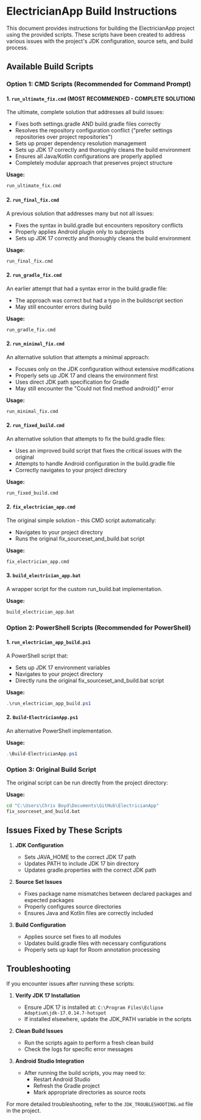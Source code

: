 # ElectricianApp Build Instructions

This document provides instructions for building the ElectricianApp project using the provided scripts. These scripts have been created to address various issues with the project's JDK configuration, source sets, and build process.

## Available Build Scripts

### Option 1: CMD Scripts (Recommended for Command Prompt)

#### 1. `run_ultimate_fix.cmd` (MOST RECOMMENDED - COMPLETE SOLUTION)

The ultimate, complete solution that addresses all build issues:
- Fixes both settings.gradle AND build.gradle files correctly
- Resolves the repository configuration conflict ("prefer settings repositories over project repositories")
- Sets up proper dependency resolution management
- Sets up JDK 17 correctly and thoroughly cleans the build environment
- Ensures all Java/Kotlin configurations are properly applied
- Completely modular approach that preserves project structure

**Usage:**
```cmd
run_ultimate_fix.cmd
```

#### 2. `run_final_fix.cmd`

A previous solution that addresses many but not all issues:
- Fixes the syntax in build.gradle but encounters repository conflicts
- Properly applies Android plugin only to subprojects
- Sets up JDK 17 correctly and thoroughly cleans the build environment

**Usage:**
```cmd
run_final_fix.cmd
```

#### 2. `run_gradle_fix.cmd`

An earlier attempt that had a syntax error in the build.gradle file:
- The approach was correct but had a typo in the buildscript section
- May still encounter errors during build

**Usage:**
```cmd
run_gradle_fix.cmd
```

#### 2. `run_minimal_fix.cmd`

An alternative solution that attempts a minimal approach:
- Focuses only on the JDK configuration without extensive modifications
- Properly sets up JDK 17 and cleans the environment first
- Uses direct JDK path specification for Gradle
- May still encounter the "Could not find method android()" error

**Usage:**
```cmd
run_minimal_fix.cmd
```

#### 2. `run_fixed_build.cmd`

An alternative solution that attempts to fix the build.gradle files:
- Uses an improved build script that fixes the critical issues with the original
- Attempts to handle Android configuration in the build.gradle file
- Correctly navigates to your project directory

**Usage:**
```cmd
run_fixed_build.cmd
```

#### 2. `fix_electrician_app.cmd`

The original simple solution - this CMD script automatically:
- Navigates to your project directory
- Runs the original fix_sourceset_and_build.bat script

**Usage:**
```cmd
fix_electrician_app.cmd
```

#### 3. `build_electrician_app.bat` 

A wrapper script for the custom run_build.bat implementation.

**Usage:**
```cmd
build_electrician_app.bat
```

### Option 2: PowerShell Scripts (Recommended for PowerShell)

#### 1. `run_electrician_app_build.ps1`

A PowerShell script that:
- Sets up JDK 17 environment variables
- Navigates to your project directory 
- Directly runs the original fix_sourceset_and_build.bat script

**Usage:**
```powershell
.\run_electrician_app_build.ps1
```

#### 2. `Build-ElectricianApp.ps1`

An alternative PowerShell implementation.

**Usage:**
```powershell
.\Build-ElectricianApp.ps1
```

### Option 3: Original Build Script

The original script can be run directly from the project directory:

**Usage:**
```cmd
cd "C:\Users\Chris Boyd\Documents\GitHub\ElectricianApp"
fix_sourceset_and_build.bat
```

## Issues Fixed by These Scripts

1. **JDK Configuration**
   - Sets JAVA_HOME to the correct JDK 17 path
   - Updates PATH to include JDK 17 bin directory
   - Updates gradle.properties with the correct JDK path

2. **Source Set Issues**
   - Fixes package name mismatches between declared packages and expected packages
   - Properly configures source directories
   - Ensures Java and Kotlin files are correctly included

3. **Build Configuration**
   - Applies source set fixes to all modules
   - Updates build.gradle files with necessary configurations
   - Properly sets up kapt for Room annotation processing

## Troubleshooting

If you encounter issues after running these scripts:

1. **Verify JDK 17 Installation**
   - Ensure JDK 17 is installed at: `C:\Program Files\Eclipse Adoptium\jdk-17.0.14.7-hotspot`
   - If installed elsewhere, update the JDK_PATH variable in the scripts

2. **Clean Build Issues**
   - Run the scripts again to perform a fresh clean build
   - Check the logs for specific error messages

3. **Android Studio Integration**
   - After running the build scripts, you may need to:
     - Restart Android Studio
     - Refresh the Gradle project
     - Mark appropriate directories as source roots

For more detailed troubleshooting, refer to the `JDK_TROUBLESHOOTING.md` file in the project.
